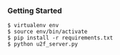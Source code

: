 ### Getting Started

```
$ virtualenv env
$ source env/bin/activate
$ pip install -r requirements.txt
$ python u2f_server.py
```
